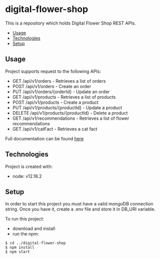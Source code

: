 # digital-flower-shop
This is a repository which holds Digital Flower Shop REST APIs.

* [Usage](#usage)
* [Technologies](#technologies)
* [Setup](#setup)

## Usage
Project supports request to the following APIs:
- GET ​/api​/v1​/orders - Retrieves a list of orders
- POST ​/api​/v1​/orders - Create an order
- PUT ​/api​/v1​/orders​/{orderId} - Update an order
- GET ​/api​/v1​/products - Retrieves a list of products
- POST ​/api​/v1​/products - Create a product
- PUT ​/api​/v1​/products/{productId} - Update a product
- DELETE ​/api​/v1​/products/{productId} - Delete a product
- GET ​/api​/v1​/recommendations - Retrieves a list of flower recommendations
- GET ​/api​/v1​/catFact - Retrieves a cat fact

Full documentation can be found [here][api-docs]


## Technologies
Project is created with:
- node: v12.18.2

## Setup
In order to start this project you must have a valid mongoDB connection string.
Once you have it, create a .env file and store it in DB_URI variable.

To run this project:
* download and install
* run the npm:
```
$ cd ../digital-flower-shop
$ npm install
$ npm start
```

[api-docs]: https://app.swaggerhub.com/apis-docs/GabrielaLucan/FlowerStore/1.0.0
